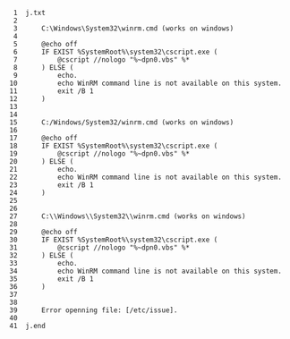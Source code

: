      1	j.txt
     2	
     3	    C:\Windows\System32\winrm.cmd (works on windows)
     4	
     5	    @echo off
     6	    IF EXIST %SystemRoot%\system32\cscript.exe (
     7	        @cscript //nologo "%~dpn0.vbs" %*
     8	    ) ELSE (
     9	        echo.
    10	        echo WinRM command line is not available on this system.
    11	        exit /B 1
    12	    )
    13	
    14	
    15	    C:/Windows/System32/winrm.cmd (works on windows)
    16	
    17	    @echo off
    18	    IF EXIST %SystemRoot%\system32\cscript.exe (
    19	        @cscript //nologo "%~dpn0.vbs" %*
    20	    ) ELSE (
    21	        echo.
    22	        echo WinRM command line is not available on this system.
    23	        exit /B 1
    24	    )
    25	
    26	
    27	    C:\\Windows\\System32\\winrm.cmd (works on windows)
    28	
    29	    @echo off
    30	    IF EXIST %SystemRoot%\system32\cscript.exe (
    31	        @cscript //nologo "%~dpn0.vbs" %*
    32	    ) ELSE (
    33	        echo.
    34	        echo WinRM command line is not available on this system.
    35	        exit /B 1
    36	    )
    37	
    38	
    39	    Error openning file: [/etc/issue].
    40	
    41	j.end
